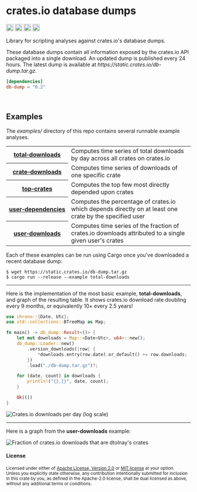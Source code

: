 crates.io database dumps
========================

[<img alt="github" src="https://img.shields.io/badge/github-dtolnay/db--dump-8da0cb?style=for-the-badge&labelColor=555555&logo=github" height="20">](https://github.com/dtolnay/db-dump)
[<img alt="crates.io" src="https://img.shields.io/crates/v/db-dump.svg?style=for-the-badge&color=fc8d62&logo=rust" height="20">](https://crates.io/crates/db-dump)
[<img alt="docs.rs" src="https://img.shields.io/badge/docs.rs-db--dump-66c2a5?style=for-the-badge&labelColor=555555&logo=docs.rs" height="20">](https://docs.rs/db-dump)
[<img alt="build status" src="https://img.shields.io/github/workflow/status/dtolnay/db-dump/CI/master?style=for-the-badge" height="20">](https://github.com/dtolnay/db-dump/actions?query=branch%3Amaster)

Library for scripting analyses against crates.io's database dumps.

These database dumps contain all information exposed by the crates.io API
packaged into a single download. An updated dump is published every 24 hours.
The latest dump is available at
*https://<span></span>static.crates.io/db-dump.tar.gz*.

```toml
[dependencies]
db-dump = "0.2"
```

<br>

## Examples

The *examples/* directory of this repo contains several runnable example
analyses.

<table>
<tr><th><a href="examples/total-downloads.rs">total&#8209;downloads</a></th><td>
Computes time series of total downloads by day across all crates on
crates.io</td></tr>
<tr><th><a href="examples/crate-downloads.rs">crate&#8209;downloads</a></th><td>
Computes time series of downloads of one specific crate</td></tr>
<tr><th><a href="examples/top-crates.rs">top&#8209;crates</a></th><td>
Computes the top few most directly depended upon crates</td></tr>
<tr><th><a href="examples/user-dependencies.rs">user&#8209;dependencies</a></th><td>
Computes the percentage of crates.io which depends directly on at least one
crate by the specified user</td></tr>
<tr><th><a href="examples/user-downloads.rs">user&#8209;downloads</a></th><td>
Computes time series of the fraction of crates.io downloads attributed to a
single given user's crates</td></tr>
</table>

Each of these examples can be run using Cargo once you've downloaded a recent
database dump:

```console
$ wget https://static.crates.io/db-dump.tar.gz
$ cargo run --release --example total-downloads
```

---

Here is the implementation of the most basic example, **total-downloads**, and
graph of the resulting table. It shows crates.io download rate doubling every 9
months, or equivalently 10&times; every 2.5 years!

```rust
use chrono::{Date, Utc};
use std::collections::BTreeMap as Map;

fn main() -> db_dump::Result<()> {
    let mut downloads = Map::<Date<Utc>, u64>::new();
    db_dump::Loader::new()
        .version_downloads(|row| {
            *downloads.entry(row.date).or_default() += row.downloads;
        })
        .load("./db-dump.tar.gz")?;

    for (date, count) in downloads {
        println!("{},{}", date, count);
    }

    Ok(())
}
```

<img alt="Crates.io downloads per day (log scale)" src="https://raw.githubusercontent.com/dtolnay/db-dump/master/chart/total-downloads.png">

---

Here is a graph from the **user-downloads** example:

<img alt="Fraction of crates.io downloads that are dtolnay's crates" src="https://raw.githubusercontent.com/dtolnay/db-dump/master/chart/user-downloads.png">

<br>

#### License

<sup>
Licensed under either of <a href="LICENSE-APACHE">Apache License, Version
2.0</a> or <a href="LICENSE-MIT">MIT license</a> at your option.
</sup>

<br>

<sub>
Unless you explicitly state otherwise, any contribution intentionally submitted
for inclusion in this crate by you, as defined in the Apache-2.0 license, shall
be dual licensed as above, without any additional terms or conditions.
</sub>
